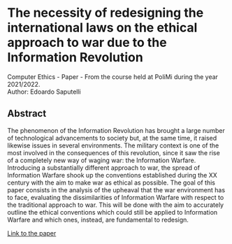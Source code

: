 # The necessity of redesigning the international laws on the ethical approach to war due to the Information Revolution

Computer Ethics - Paper - From the course held at PoliMi during the year 2021/2022. <br />
Author: Edoardo Saputelli

## Abstract
The phenomenon of the Information Revolution has brought a large number of technological advancements to society but, at the same time, it raised likewise issues in several environments. 
The military context is one of the most involved in the consequences of this revolution, since it saw the rise of a completely new way of waging war: the Information Warfare. Introducing a substantially different approach to war, the spread of Information Warfare shook up the conventions established during the XX century with the aim to make war as ethical as possible. 
The goal of this paper consists in the analysis of the upheaval that the war environment has to face, evaluating the dissimilarities of Information Warfare with respect to the traditional approach to war. This will be done with the aim to accurately outline the ethical conventions which could still be applied to Information Warfare and which ones, instead, are fundamental to redesign.

[Link to the paper](https://github.com/edoardosaputelli/ComputerEthics-Paper/blob/main/Computer%20Ethics%20Paper%20-%20Edoardo%20Saputelli.pdf)

